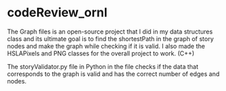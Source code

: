# codeReview_ornl

The Graph files is an open-source project that I did in my data structures class and its ultimate goal is to find the shortestPath in the graph of story nodes and make the graph while checking if it is valid. I also made the HSLAPixels and PNG classes for the overall project to work. (C++)

The storyValidator.py file in Python in the file checks if the data that corresponds to the graph is valid and has the correct number of edges and nodes.
